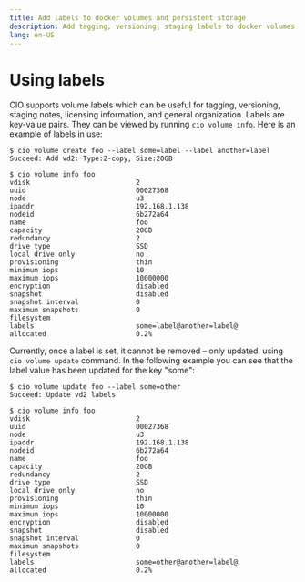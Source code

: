 ```yaml
---
title: Add labels to docker volumes and persistent storage
description: Add tagging, versioning, staging labels to docker volumes and persistent storage
lang: en-US
---
```


# Using labels

CIO supports volume labels which can be useful for tagging, versioning, staging notes, licensing information, and general organization. Labels are key-value pairs. They can be viewed by running `cio volume info`. Here is an example of labels in use:

```
$ cio volume create foo --label some=label --label another=label
Succeed: Add vd2: Type:2-copy, Size:20GB

$ cio volume info foo
vdisk                          2
uuid                           00027368
node                           u3
ipaddr                         192.168.1.138
nodeid                         6b272a64
name                           foo
capacity                       20GB
redundancy                     2
drive type                     SSD
local drive only               no
provisioning                   thin
minimum iops                   10
maximum iops                   10000000
encryption                     disabled
snapshot                       disabled
snapshot interval              0
maximum snapshots              0
filesystem                     
labels                         some=label@another=label@
allocated                      0.2%
```

Currently, once a label is set, it cannot be removed – only updated, using `cio volume update` command. In the following example you can see that the label value has been updated for the key "some":

```
$ cio volume update foo --label some=other
Succeed: Update vd2 labels

$ cio volume info foo
vdisk                          2
uuid                           00027368
node                           u3
ipaddr                         192.168.1.138
nodeid                         6b272a64
name                           foo
capacity                       20GB
redundancy                     2
drive type                     SSD
local drive only               no
provisioning                   thin
minimum iops                   10
maximum iops                   10000000
encryption                     disabled
snapshot                       disabled
snapshot interval              0
maximum snapshots              0
filesystem                     
labels                         some=other@another=label@
allocated                      0.2%
```
